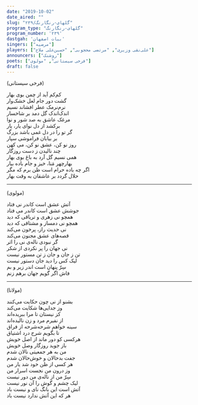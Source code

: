 ```yaml
---
date: "2019-10-02"
date_aired: ""
slug: "گلهای-رنگارنگ/۲۳۹"
program_type: "گلهای-رنگارنگ"
program_number: '۲۳۹'
dastgah: 'بیات اصفهان'
singers: ["مرضیه"]
players: ["علی‌نقی وزیری", "مرتضی محجوبی", "حسین‌علی ملاح"]
announcers: ["روشنک"]
poets: ["فرخی سیستانی", "مولوی"]
draft: false
---
```


(فرخی سیستانی)  

کم‌کم آید از چمن بوی بهار  
گشت دور جام لعل خشک‌وار  
نرم‌نرمک عطر افشاند نسیم  
اندک‌اندک گل دمد بر شاخسار  
مرغک عاشق به صد شور و نوا  
برکشد از دل نوای یار، یار  
گر تو را در دل غمی باشد بزرگ  
بر بیابان فراموشی سپار  
روز نو کن، عشق نو کن، می کهن  
چند نالیدن ز دست روزگار  
همی نسیم گل آرد به باغ بوی بهار  
بهارچهر مَنا، خیز و جام باده بیار  
اگر چه باده حرام است ظن برم که مگر  
حلال گردد بر عاشقان به وقت بهار  

---  

(مولوی)  

آتش عشق است کاندر نی فتاد  
جوشش عشق است کاندر می فتاد  
همچو نی زهری و تریاقی که دید  
همچو نی دمساز و مشتاقی که دید  
نی حدیث راز، پرخون می‌کند  
قصه‌های عشق مجنون می‌کند  
گر نبودی ناله‌ی نی را اثر  
نی جهان را پر نکردی از شکر  
تن ز جان و جان ز تن مستور نیست  
لیک کس را دید جان دستور نیست  
سِرّ پنهان است اندر زیر و بم  
فاش اگر گویم جهان برهم زنم  

---  

(مولانا)  

بشنو از نی چون حکایت می‌کنند  
وز جدایی‌ها شکایت می‌کند  
کز نیستان تا مرا ببریده‌اند  
از نفیرم مرد و زن نالیده‌اند  
سینه خواهم شرحه‌شرحه از فراق  
تا بگویم شرح درد اشتیاق  
هرکسی کو دور ماند از اصل خویش  
باز جوید روزگار وصل خویش  
من به هر جمعیتی نالان شدم  
جفت بدحالان و خوش‌حالان شدم  
هر کسی از ظن خود شد یار من  
وز درون من نجست اسرار من  
سِرّ من از ناله‌ی من دور نیست  
لیک چشم و گوش را آن نور نیست  
آتش است این بانگ نای و نیست باد  
هر که این آتش ندارد نیست باد  
